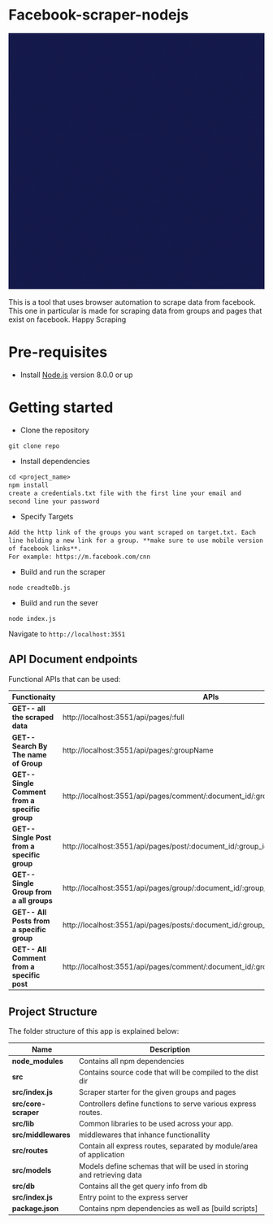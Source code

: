 # Facebook-scraper-nodejs

![facebook scraper demo](imgs/template.gif)

This is a tool that uses browser automation to scrape data from facebook. This one in particular is made for scraping data from groups and pages that exist on facebook. Happy Scraping

# Pre-requisites

- Install [Node.js](https://nodejs.org/en/) version 8.0.0 or up

# Getting started

- Clone the repository

```
git clone repo
```

- Install dependencies

```
cd <project_name>
npm install
create a credentials.txt file with the first line your email and second line your password
```

- Specify Targets

```
Add the http link of the groups you want scraped on target.txt. Each line holding a new link for a group. **make sure to use mobile version of facebook links**.
For example: https://m.facebook.com/cnn
```

- Build and run the scraper

```
node creadteDb.js
```

- Build and run the sever

```
node index.js
```

Navigate to `http://localhost:3551`

## API Document endpoints

Functional APIs that can be used:

| Functionaity                                   | APIs                                                                                |
| ---------------------------------------------- | ----------------------------------------------------------------------------------- |
| **GET-- all the scraped data**                 | http://localhost:3551/api/pages/:full                                               |
| **GET-- Search By The name of Group**          | http://localhost:3551/api/pages/:groupName                                          |
| **GET-- Single Comment from a specific group** | http://localhost:3551/api/pages/comment/:document_id/:group_id/:post_id/:comment_id |
| **GET-- Single Post from a specific group**    | http://localhost:3551/api/pages/post/:document_id/:group_id/:post_id                |
| **GET-- Single Group from a all groups**       | http://localhost:3551/api/pages/group/:document_id/:group_id                        |
| **GET-- All Posts from a specific group**      | http://localhost:3551/api/pages/posts/:document_id/:group_id                        |
| **GET-- All Comment from a specific post**     | http://localhost:3551/api/pages/comment/:document_id/:group_id/:post_id/            |

## Project Structure

The folder structure of this app is explained below:

| Name                 | Description                                                            |
| -------------------- | ---------------------------------------------------------------------- |
| **node_modules**     | Contains all npm dependencies                                          |
| **src**              | Contains source code that will be compiled to the dist dir             |
| **src/index.js**     | Scraper starter for the given groups and pages                         |
| **src/core-scraper** | Controllers define functions to serve various express routes.          |
| **src/lib**          | Common libraries to be used across your app.                           |
| **src/middlewares**  | middlewares that inhance functionallity                                |
| **src/routes**       | Contain all express routes, separated by module/area of application    |
| **src/models**       | Models define schemas that will be used in storing and retrieving data |
| **src/db**           | Contains all the get query info from db                                |
| **src/index.js**     | Entry point to the express server                                      |
| **package.json**     | Contains npm dependencies as well as [build scripts]                   |
